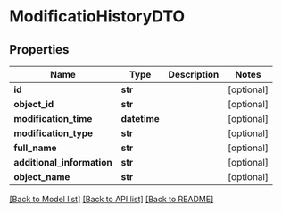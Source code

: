 # ModificatioHistoryDTO

## Properties
Name | Type | Description | Notes
------------ | ------------- | ------------- | -------------
**id** | **str** |  | [optional] 
**object_id** | **str** |  | [optional] 
**modification_time** | **datetime** |  | [optional] 
**modification_type** | **str** |  | [optional] 
**full_name** | **str** |  | [optional] 
**additional_information** | **str** |  | [optional] 
**object_name** | **str** |  | [optional] 

[[Back to Model list]](../README.md#documentation-for-models) [[Back to API list]](../README.md#documentation-for-api-endpoints) [[Back to README]](../README.md)

